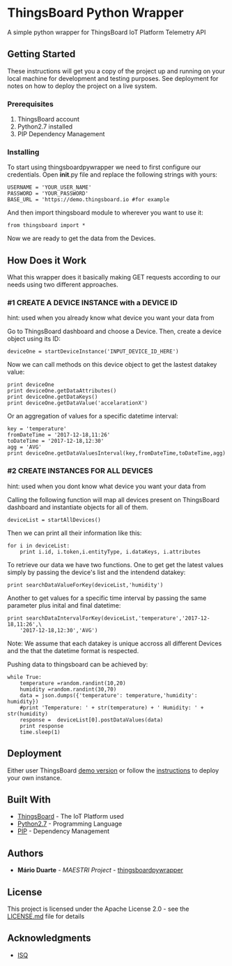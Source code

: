 
# ThingsBoard Python Wrapper

A simple python wrapper for ThingsBoard IoT Platform Telemetry API

## Getting Started

These instructions will get you a copy of the project up and running on your local machine for development and testing purposes. See deployment for notes on how to deploy the project on a live system.

### Prerequisites

1. ThingsBoard account
2. Python2.7 installed
3. PIP Dependency Management 


### Installing

To start using thingsboardpywrapper we need to first configure our credentials. Open __init__.py file and replace the following strings with yours:

```
USERNAME = 'YOUR_USER_NAME' 
PASSWORD = 'YOUR_PASSWORD'
BASE_URL = 'https://demo.thingsboard.io #for example
```

And then import thingsboard module to wherever you want to use it:

```
from thingsboard import *
```

Now we are ready to get the data from the Devices.

## How Does it Work

What this wrapper does it basically making GET requests according to our needs using two different approaches.

### #1 CREATE A DEVICE INSTANCE with a DEVICE ID
 hint: used when you already know what device you want your data from 

Go to ThingsBoard dashboard and choose a Device. Then, create a device object using its ID:

```
deviceOne = startDeviceInstance('INPUT_DEVICE_ID_HERE')
```

Now we can call methods on this device object to get the lastest datakey value:

```
print deviceOne
print deviceOne.getDataAttributes()
print deviceOne.getDataKeys()
print deviceOne.getDataValue('accelarationX')
```

Or an aggregation of values for a specific datetime interval:

```
key = 'temperature'
fromDateTime = '2017-12-18,11:26'
toDateTime = '2017-12-18,12:30'
agg = 'AVG'
print deviceOne.getDataValuesInterval(key,fromDateTime,toDateTime,agg)
```

### #2 CREATE INSTANCES FOR ALL DEVICES
 hint: used when you dont know what device you want your data from

Calling the following function will map all devices present on ThingsBoard dashboard and instantiate objects for all of them.

```
deviceList = startAllDevices() 
```

Then we can print all their information like this:

```
for i in deviceList:
	print i.id, i.token,i.entityType, i.dataKeys, i.attributes 
```

To retrieve our data we have two functions. One to get get the latest values simply by passing the device's list and the intendend datakey:

```
print searchDataValueForKey(deviceList,'humidity')
```

Another to get values for a specific time interval by passing the same parameter plus inital and final datetime:

```
print searchDataIntervalForKey(deviceList,'temperature','2017-12-18,11:26',\
	'2017-12-18,12:30','AVG')
```

Note: We assume that each datakey is unique accross all different Devices and the that the datetime format is respected.


Pushing data to thingsboard can be achieved by:

```
while True:
	temperature =random.randint(10,20)
  	humidity =random.randint(30,70)
 	data = json.dumps({'temperature': temperature,'humidity': humidity})
  	#print 'Temperature: ' + str(temperature) + ' Humidity: ' + str(humidity)
 	response =  deviceList[0].postDataValues(data)
 	print response
 	time.sleep(1)
```

## Deployment

Either user ThingsBoard [demo version](https://demo.thingsboard.io) or follow the [instructions](https://thingsboard.io/docs/) to deploy your own instance.

## Built With

* [ThingsBoard](https://thingsboard.io/docs/) - The IoT Platform used
* [Python2.7](https://www.python.org/) - Programming Language
* [PIP](https://pypi.python.org/pypi/pip) - Dependency Management

## Authors

* **Mário Duarte** - *MAESTRI Project* - [thingsboardpywrapper](https://github.com/mariojfduarte/thingsboardpywrapper)

## License

This project is licensed under the Apache License 2.0 - see the [LICENSE.md](LICENSE.md) file for details

## Acknowledgments

* [ISQ](http://www.isq.pt/EN/)
